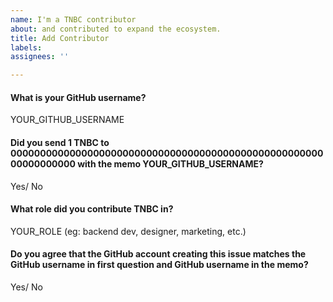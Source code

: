 ```yaml
---
name: I'm a TNBC contributor
about: and contributed to expand the ecosystem.
title: Add Contributor
labels:
assignees: ''

---
```


#### What is your GitHub username?
YOUR_GITHUB_USERNAME

#### Did you send 1 TNBC to 0000000000000000000000000000000000000000000000000000000000000000 with the memo YOUR_GITHUB_USERNAME?
Yes/ No

#### What role did you contribute TNBC in?
YOUR_ROLE (eg: backend dev, designer, marketing, etc.)

#### Do you agree that the GitHub account creating this issue matches the GitHub username in first question and GitHub username in the memo?
Yes/ No